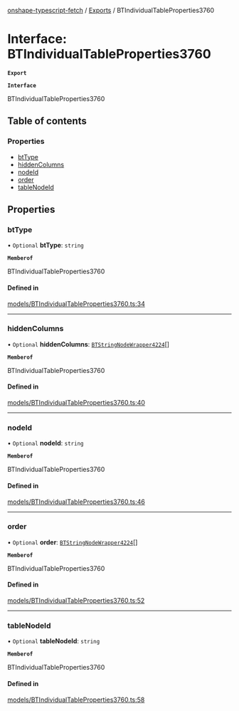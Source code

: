 [onshape-typescript-fetch](../README.md) / [Exports](../modules.md) / BTIndividualTableProperties3760

# Interface: BTIndividualTableProperties3760

**`Export`**

**`Interface`**

BTIndividualTableProperties3760

## Table of contents

### Properties

- [btType](BTIndividualTableProperties3760.md#bttype)
- [hiddenColumns](BTIndividualTableProperties3760.md#hiddencolumns)
- [nodeId](BTIndividualTableProperties3760.md#nodeid)
- [order](BTIndividualTableProperties3760.md#order)
- [tableNodeId](BTIndividualTableProperties3760.md#tablenodeid)

## Properties

### btType

• `Optional` **btType**: `string`

**`Memberof`**

BTIndividualTableProperties3760

#### Defined in

[models/BTIndividualTableProperties3760.ts:34](https://github.com/toebes/onshape-typescript-fetch/blob/3e11ae1/models/BTIndividualTableProperties3760.ts#L34)

___

### hiddenColumns

• `Optional` **hiddenColumns**: [`BTStringNodeWrapper4224`](BTStringNodeWrapper4224.md)[]

**`Memberof`**

BTIndividualTableProperties3760

#### Defined in

[models/BTIndividualTableProperties3760.ts:40](https://github.com/toebes/onshape-typescript-fetch/blob/3e11ae1/models/BTIndividualTableProperties3760.ts#L40)

___

### nodeId

• `Optional` **nodeId**: `string`

**`Memberof`**

BTIndividualTableProperties3760

#### Defined in

[models/BTIndividualTableProperties3760.ts:46](https://github.com/toebes/onshape-typescript-fetch/blob/3e11ae1/models/BTIndividualTableProperties3760.ts#L46)

___

### order

• `Optional` **order**: [`BTStringNodeWrapper4224`](BTStringNodeWrapper4224.md)[]

**`Memberof`**

BTIndividualTableProperties3760

#### Defined in

[models/BTIndividualTableProperties3760.ts:52](https://github.com/toebes/onshape-typescript-fetch/blob/3e11ae1/models/BTIndividualTableProperties3760.ts#L52)

___

### tableNodeId

• `Optional` **tableNodeId**: `string`

**`Memberof`**

BTIndividualTableProperties3760

#### Defined in

[models/BTIndividualTableProperties3760.ts:58](https://github.com/toebes/onshape-typescript-fetch/blob/3e11ae1/models/BTIndividualTableProperties3760.ts#L58)
